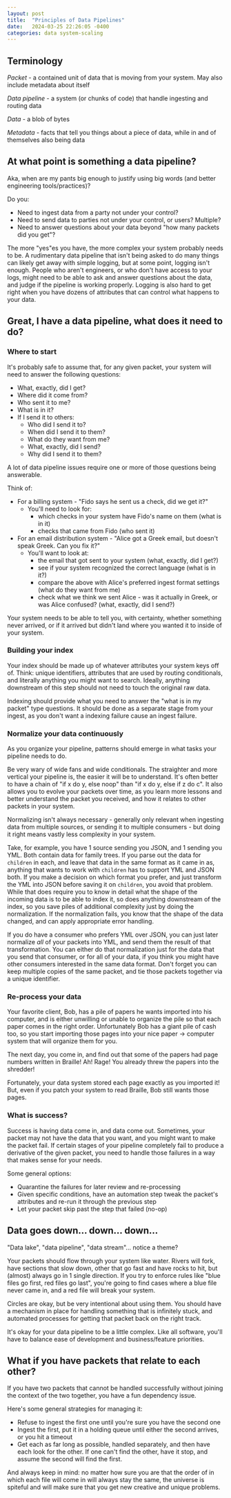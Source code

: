 ```yaml
---
layout: post
title:  "Principles of Data Pipelines"
date:   2024-03-25 22:26:05 -0400
categories: data system-scaling
---
```




## Terminology

*Packet* - a contained unit of data that is moving from your system. May also include metadata about itself

*Data pipeline* - a system (or chunks of code) that handle ingesting and routing data

*Data* - a blob of bytes

*Metadata* - facts that tell you things about a piece of data, while in and of themselves also being data

## At what point is something a data pipeline?

Aka, when are my pants big enough to justify using big words (and better engineering tools/practices)?

Do you:

* Need to ingest data from a party not under your control?
* Need to send data to parties not under your control, or users? Multiple?
* Need to answer questions about your data beyond "how many packets did you get"?

The more "yes"es you have, the more complex your system probably needs to be. A rudimentary data pipeline that isn't being asked to do many things can likely get away with simple logging, but at some point, logging isn't enough. People who aren't engineers, or who don't have access to your logs, might need to be able to ask and answer questions about the data, and judge if the pipeline is working properly. Logging is also hard to get right when you have dozens of attributes that can control what happens to your data.

## Great, I have a data pipeline, what does it need to do?

### Where to start

It's probably safe to assume that, for any given packet, your system will need to answer the following questions:

* What, exactly, did I get?
* Where did it come from?
* Who sent it to me?
* What is in it?
* If I send it to others:
  * Who did I send it to?
  * When did I send it to them?
  * What do they want from me?
  * What, exactly, did I send?
  * Why did I send it to them?

A lot of data pipeline issues require one or more of those questions being answerable.

Think of:

* For a billing system - "Fido says he sent us a check, did we get it?"
  * You'll need to look for:
    * which checks in your system have Fido's name on them (what is in it)
    * checks that came from Fido (who sent it)
* For an email distribution system - "Alice got a Greek email, but doesn't speak Greek. Can you fix it?"
  * You'll want to look at:
    * the email that got sent to your system (what, exactly, did I get?)
    * see if your system recognized the correct language (what is in it?)
    * compare the above with Alice's preferred ingest format settings (what do they want from me)
    * check what we think we sent Alice - was it actually in Greek, or was Alice confused? (what, exactly, did I send?)

Your system needs to be able to tell you, with certainty, whether something never arrived, or if it arrived but didn't land where you wanted it to inside of your system.

### Building your index

Your index should be made up of whatever attributes your system keys off of. Think: unique identifiers, attributes that are used by routing conditionals, and literally anything you might want to search. Ideally, anything downstream of this step should not need to touch the original raw data.

Indexing should provide what you need to answer the "what is in my packet" type questions. It should be done as a separate stage from your ingest, as you don't want a indexing failure cause an ingest failure.

### Normalize your data continuously

As you organize your pipeline, patterns should emerge in what tasks your pipeline needs to do.

Be very wary of wide fans and wide conditionals. The straighter and more vertical your pipeline is, the easier it will be to understand. It's often better to have a chain of "if x do y, else noop" than "if x do y, else if z do c". It also allows you to evolve your packets over time, as you learn more lessons and better understand the packet you received, and how it relates to other packets in your system.

Normalizing isn't always necessary - generally only relevant when ingesting data from multiple sources, or sending it to multiple consumers - but doing it right means vastly less complexity in your system.

Take, for example, you have 1 source sending you JSON, and 1 sending you YML. Both contain data for family trees. If you parse out the data for `children` in each, and leave that data in the same format as it came in as, anything that wants to work with `children` has to support YML and JSON both. If you make a decision on which format you prefer, and just transform the YML into JSON before saving it on `children`, you avoid that problem. While that does require you to know in detail what the shape of the incoming data is to be able to index it, so does anything downstream of the index, so you save piles of additional complexity just by doing the normalization. If the normalization fails, you know that the shape of the data changed, and can apply appropriate error handling.

If you do have a consumer who prefers YML over JSON, you can just later normalize *all* of your packets into YML, and send them the result of that transformation. You can either do that normalization just for the data that you send that consumer, or for all of your data, if you think you might have other consumers interested in the same data format. Don't forget you can keep multiple copies of the same packet, and tie those packets together via a unique identifier.

### Re-process your data

Your favorite client, Bob, has a pile of papers he wants imported into his computer, and is either unwilling or unable to organize the pile so that each paper comes in the right order. Unfortunately Bob has a giant pile of cash too, so you start importing those pages into your nice paper -> computer system that will organize them for you.

The next day, you come in, and find out that some of the papers had page numbers written in Braille! Ah! Rage! You already threw the papers into the shredder!

Fortunately, your data system stored each page exactly as you imported it! But, even if you patch your system to read Braille, Bob still wants those pages.

### What is success?

Success is having data come in, and data come out. Sometimes, your packet may not have the data that you want, and you might want to make the packet fail. If certain stages of your pipeline completely fail to produce a derivative of the given packet, you need to handle those failures in a way that makes sense for your needs.

Some general options:

* Quarantine the failures for later review and re-processing
* Given specific conditions, have an automation step tweak the packet's attributes and re-run it through the previous step
* Let your packet skip past the step that failed (no-op)

## Data goes down... down... down\.\.\.

"Data lake", "data pipeline", "data stream"... notice a theme?

Your packets should flow through your system like water. Rivers will fork, have sections that slow down, other that go fast and have rocks to hit, but (almost) always go in 1 single direction. If you try to enforce rules like "blue files go first, red files go last", you're going to find cases where a blue file never came in, and a red file will break your system.

Circles are okay, but be very intentional about using them. You should have a mechanism in place for handling something that is infinitely stuck, and automated processes for getting that packet back on the right track.

It's okay for your data pipeline to be a little complex. Like all software, you'll have to balance ease of development and business/feature priorities.

## What if you have packets that relate to each other?

If you have two packets that cannot be handled successfully without joining the context of the two together, you have a fun dependency issue.

Here's some general strategies for managing it:

* Refuse to ingest the first one until you're sure you have the second one
* Ingest the first, put it in a holding queue until either the second arrives, or you hit a timeout
* Get each as far long as possible, handled separately, and then have each look for the other. If one can't find the other, have it stop, and assume the second will find the first.

And always keep in mind: no matter how sure you are that the order of in which each file will come in will always stay the same, the universe is spiteful and will make sure that you get new creative and unique problems.
